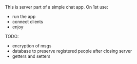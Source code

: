This is server part of a simple chat app. On 1st use:
- run the app
- connect clients 
- enjoy

TODO:
- encryption of msgs
- database to preserve registered people after closing server
- getters and setters
